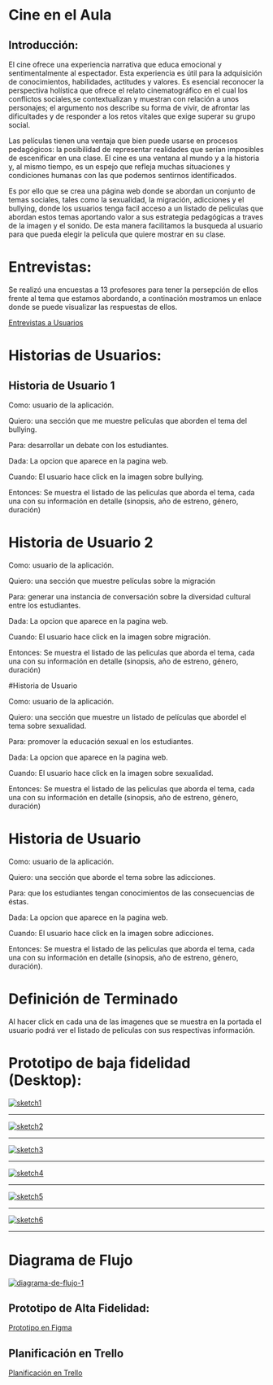  # Cine en el Aula

## Introducción:

  El cine ofrece una experiencia narrativa que educa emocional y sentimentalmente al espectador. Esta experiencia es útil para la adquisición de conocimientos, habilidades, actitudes y valores. Es esencial reconocer la perspectiva holística que ofrece el relato cinematográfico en el cual los conflictos sociales,se contextualizan y muestran con relación a unos personajes; el argumento nos describe su forma de vivir, de afrontar las dificultades y de responder a los retos vitales que exige superar su grupo social.

  Las películas tienen una ventaja que bien puede usarse en procesos pedagógicos: la posibilidad de representar realidades que serían imposibles de escenificar en una clase. El cine es una ventana al mundo y a la historia y, al mismo tiempo, es un espejo que refleja muchas situaciones y condiciones humanas con las que podemos sentirnos identificados.

  Es por ello que se crea una página web donde se abordan un conjunto de temas sociales, tales como la sexualidad, la migración, adicciones y el bullying, donde los usuarios tenga facil acceso a un listado de peliculas que abordan estos temas aportando valor a sus estrategia pedagógicas a traves de la imagen y el sonido. De esta manera facilitamos la busqueda al usuario para que pueda elegir la pelicula que quiere mostrar en su clase.
 

# Entrevistas:

Se realizó una encuestas a 13 profesores para tener la persepción de ellos frente al tema que estamos abordando, a continación mostramos un enlace donde se puede visualizar las respuestas de ellos.

[Entrevistas a Usuarios](https://docs.google.com/forms/d/1nnojDUAUo1TkDfP2xb7fX0vpL3vgp4rAf1PoIjU_nHw/edit?ts=5c4770c3#responses "Resultados")


# Historias de Usuarios:


## Historia de Usuario 1

Como: usuario de la aplicación.

Quiero: una sección que me muestre películas que aborden el tema del bullying.

Para: desarrollar un debate con los estudiantes.

Dada: La opcion que aparece en la pagina web.

Cuando: El usuario hace click en la imagen sobre bullying.

Entonces: Se muestra el listado de las peliculas que aborda el tema, cada una con su información en detalle (sinopsis, año de estreno, género, duración)



# Historia de Usuario 2

Como: usuario de la aplicación.

Quiero: una sección que muestre películas sobre la migración

Para: generar una instancia de conversación sobre la diversidad cultural entre los estudiantes.

Dada: La opcion que aparece en la pagina web.

Cuando: El usuario hace click en la imagen sobre migración.

Entonces: Se muestra el listado de las peliculas que aborda el tema, cada una con su información en detalle (sinopsis, año de estreno, género, duración)


#Historia de Usuario 

Como: usuario de la aplicación.

Quiero: una sección que muestre un listado de películas que abordel el tema sobre sexualidad.

Para: promover la educación sexual en los estudiantes.

Dada: La opcion que aparece en la pagina web.

Cuando: El usuario hace click en la imagen sobre sexualidad.

Entonces: Se muestra el listado de las peliculas que aborda el tema, cada una con su información en detalle (sinopsis, año de estreno, género, duración)


# Historia de Usuario 

Como: usuario de la aplicación.

Quiero: una sección que aborde el tema sobre las adicciones.

Para: que los estudiantes tengan conocimientos de las consecuencias de éstas.

Dada: La opcion que aparece en la pagina web.

Cuando: El usuario hace click en la imagen sobre adicciones.

Entonces: Se muestra el listado de las peliculas que aborda el tema, cada una con su información en detalle (sinopsis, año de estreno, género, duración).


# Definición de Terminado

Al hacer click en cada una de las imagenes que se muestra en la portada el usuario podrá ver el listado de peliculas con sus respectivas información.

 # Prototipo de baja fidelidad (Desktop):


<a href="https://ibb.co/dbj6zSR"><img src="https://i.ibb.co/vsVmKbS/sketch1.jpg" alt="sketch1" border="0" /></a><hr />

<a href="https://ibb.co/Vj814sD"><img src="https://i.ibb.co/1vxgWkK/sketch2.jpg" alt="sketch2" border="0" /></a><hr />

<a href="https://ibb.co/Zgyxr7W"><img src="https://i.ibb.co/gWsJ8hz/sketch3.jpg" alt="sketch3" border="0" /></a><hr />

<a href="https://ibb.co/cDTHNw9"><img src="https://i.ibb.co/BqsxgGJ/sketch4.jpg" alt="sketch4" border="0" /></a><hr />

<a href="https://ibb.co/y6cfJdK"><img src="https://i.ibb.co/fkz17qZ/sketch5.jpg" alt="sketch5" border="0" /></a><hr />

<a href="https://ibb.co/3YgG6z0"><img src="https://i.ibb.co/0VH84tf/sketch6.jpg" alt="sketch6" border="0" /></a><hr />

 # Diagrama de Flujo

  <a href="https://ibb.co/SVXdmwz"><img src="https://i.ibb.co/1RfdXGk/diagrama-de-flujo-1.jpg" alt="diagrama-de-flujo-1" border="0" /></a><br />

## Prototipo de Alta Fidelidad:

[Prototipo en Figma](https://www.figma.com/file/GuHsAv0dd1oheKnFnMITaTcn/Untitled?node-id=1%3A116 "Figma")

## Planificación en Trello

[Planificación en Trello](https://trello.com/b/Iy35mCex/hackathon-pelis "Trello")


 